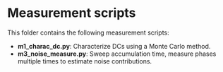 # Measurement scripts

This folder contains the following measurement scripts:
- **m1_charac_dc.py**: Characterize DCs using a Monte Carlo method.
- **m3_noise_measure.py**: Sweep accumulation time, measure phases multiple times to estimate noise contributions.